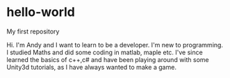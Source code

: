 # hello-world
My first repository

Hi. I'm Andy and I want to learn to be a developer. I'm new to programming. I studied Maths and did some coding in matlab, maple etc. I've since learned the basics of c++,c# and have been playing around with some Unity3d tutorials, as I have always wanted to make a game. 
